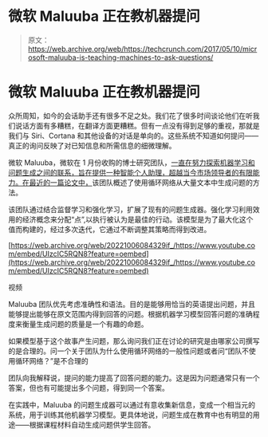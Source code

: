 # 微软 Maluuba 正在教机器提问 

> 原文：<https://web.archive.org/web/https://techcrunch.com/2017/05/10/microsoft-maluuba-is-teaching-machines-to-ask-questions/>

# 微软 Maluuba 正在教机器提问

众所周知，如今的会话助手还有很多不足之处。我们花了很多时间谈论他们在听我们说话方面有多糟糕，在翻译方面更糟糕。但有一点没有得到足够的重视，那就是我们与 Siri、Cortana 和其他设备的对话是单向的。这些系统不知道如何提问——真正的询问反映了对已知信息和所需信息的细微理解。

微软 Maluuba，微软在 1 月份收购的博士研究团队，[一直在努力探索机器学习和问题生成之间的联系，旨在提供一种智能个人助理，超越当今市场领导者的有限能力。](https://web.archive.org/web/20221006084329/https://beta.techcrunch.com/2017/01/13/microsoft-acquires-maluuba-a-startup-focused-on-general-artificial-intelligence/)[在最近的一篇论文中，](https://web.archive.org/web/20221006084329/https://arxiv.org/pdf/1705.02012.pdf)该团队概述了使用循环网络从大量文本中生成问题的方法。

该团队通过结合监督学习和强化学习，扩展了现有的问题生成器。强化学习利用效用的经济概念来分配“点”,以执行被认为是最佳的行动。该模型是为了最大化这个值而构建的，经过多次迭代，它通过不断调整其策略而得到改进。

[https://web.archive.org/web/20221006084329if_/https://www.youtube.com/embed/UIzcIC5RQN8?feature=oembed](https://web.archive.org/web/20221006084329if_/https://www.youtube.com/embed/UIzcIC5RQN8?feature=oembed)

视频

Maluuba 团队优先考虑准确性和语法。目的是能够用恰当的英语提出问题，并且能够提出能够在原文范围内得到回答的问题。根据机器学习模型回答问题的准确程度来衡量生成问题的质量是一个有趣的命题。

如果模型基于这个故事产生问题，那么询问我们正在讨论的研究是由哪家公司撰写的是合理的。问一个关于团队为什么使用循环网络的一般性问题或者问“团队不使用循环网络？”是不合理的

团队向我解释说，提问的能力提高了回答问题的能力。这是因为问题通常只有一个答案，但也有可能提出多个问题，得到同一个答案。

在实践中，Maluuba 的问题生成器可以通过有意收集新信息，变成一个相当元的系统，用于训练其他机器学习模型。更具体地说，问题生成在教育中也有明显的用途——根据课程材料自动生成问题供学生回答。